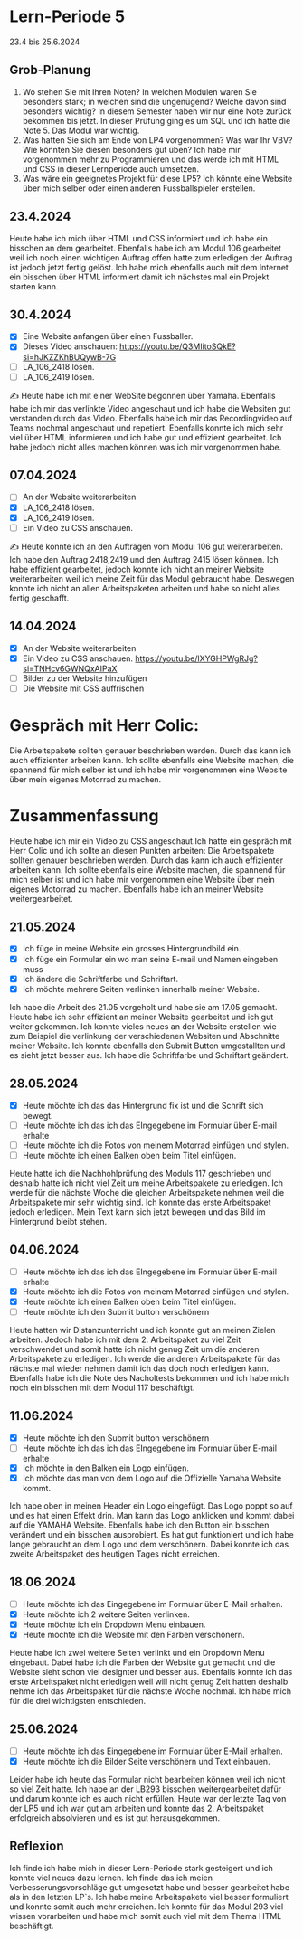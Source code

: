 # Lern-Periode 5

23.4 bis 25.6.2024

## Grob-Planung

1. Wo stehen Sie mit Ihren Noten? In welchen Modulen waren Sie besonders stark; in welchen sind die ungenügend? Welche davon sind besonders wichtig? In diesem Semester haben wir nur eine Note zurück bekommen bis jetzt. In dieser Prüfung ging es um SQL und ich hatte die Note 5. Das Modul war wichtig.
2. Was hatten Sie sich am Ende von LP4 vorgenommen? Was war Ihr VBV? Wie könnten Sie diesen besonders gut üben? Ich habe mir vorgenommen mehr zu Programmieren und das werde ich mit HTML und CSS in dieser Lernperiode auch umsetzen.
3. Was wäre ein geeignetes Projekt für diese LP5? Ich könnte eine Website über mich selber oder einen anderen Fussballspieler erstellen.

## 23.4.2024

Heute habe ich mich über HTML und CSS informiert und ich habe ein bisschen an dem gearbeitet. Ebenfalls habe ich am Modul 106 gearbeitet weil ich noch einen wichtigen Auftrag offen hatte zum erledigen der Auftrag ist jedoch jetzt fertig gelöst. Ich habe mich ebenfalls auch mit dem Internet ein bisschen über HTML informiert damit ich nächstes mal ein Projekt starten kann.

## 30.4.2024

- [X] Eine Website anfangen über einen Fussballer.
- [X] Dieses Video anschauen: https://youtu.be/Q3MIitoSQkE?si=hJKZZKhBUQywB-7G
- [ ] LA_106_2418 lösen.
- [ ] LA_106_2419 lösen.

✍️ Heute habe ich mit einer WebSite begonnen über Yamaha. Ebenfalls habe ich mir das verlinkte Video angeschaut und ich habe die Websiten gut verstanden durch das Video. Ebenfalls habe ich mir das Recordingvideo auf Teams nochmal angeschaut und repetiert. Ebenfalls konnte ich mich sehr viel über HTML informieren und ich habe gut und effizient gearbeitet. Ich habe jedoch nicht alles machen können was ich mir vorgenommen habe. 

## 07.04.2024

- [ ] An der Website weiterarbeiten
- [X] LA_106_2418 lösen.
- [X] LA_106_2419 lösen.
- [ ] Ein Video zu CSS anschauen.

✍️ Heute konnte ich an den Aufträgen vom Modul 106 gut weiterarbeiten. Ich habe den Auftrag 2418,2419 und den Auftrag 2415 lösen können. Ich habe effizient gearbeitet, jedoch konnte ich nicht an meiner Website weiterarbeiten weil ich meine Zeit für das Modul gebraucht habe. Deswegen konnte ich nicht an allen Arbeitspaketen arbeiten und habe so nicht alles fertig geschafft. 

## 14.04.2024

- [X] An der Website weiterarbeiten
- [X] Ein Video zu CSS anschauen. https://youtu.be/lXYGHPWgRJg?si=TNHcv6GWNQxAIPaX
- [ ] Bilder zu der Website hinzufügen
- [ ] Die Website mit CSS auffrischen

# Gespräch mit Herr Colic:
Die Arbeitspakete sollten genauer beschrieben werden. Durch das kann ich auch effizienter arbeiten kann. Ich sollte ebenfalls eine Website machen, die spannend für mich selber ist und ich habe mir vorgenommen eine Website über mein eigenes Motorrad zu machen.

# Zusammenfassung
Heute habe ich mir ein Video zu CSS angeschaut.Ich hatte ein gespräch mit Herr Colic und ich sollte an diesen Punkten arbeiten: Die Arbeitspakete sollten genauer beschrieben werden. Durch das kann ich auch effizienter arbeiten kann. Ich sollte ebenfalls eine Website machen, die spannend für mich selber ist und ich habe mir vorgenommen eine Website über mein eigenes Motorrad zu machen.
Ebenfalls habe ich an meiner Website weitergearbeitet.

## 21.05.2024

- [X] Ich füge in meine Website ein grosses Hintergrundbild ein.
- [X] Ich füge ein Formular ein wo man seine E-mail und Namen eingeben muss
- [X] Ich ändere die Schriftfarbe und Schriftart.
- [X] Ich möchte mehrere Seiten verlinken innerhalb meiner Website.

Ich habe die Arbeit des 21.05 vorgeholt und habe sie am 17.05 gemacht. Heute habe ich sehr effizient an meiner Website gearbeitet und ich gut weiter gekommen. Ich konnte vieles neues an der Website erstellen wie zum Beispiel die verlinkung der verschiedenen Websiten und Abschnitte meiner Website. Ich konnte ebenfalls den Submit Button umgestallten und es sieht jetzt besser aus. Ich habe die Schriftfarbe und Schriftart geändert.

## 28.05.2024

- [X] Heute möchte ich das das Hintergrund fix ist und die Schrift sich bewegt.
- [ ] Heute möchte ich das ich das EIngegebene im Formular über E-mail erhalte
- [ ] Heute möchte ich die Fotos von meinem Motorrad einfügen und stylen.
- [ ] Heute möchte ich einen Balken oben beim Titel einfügen.

Heute hatte ich die Nachhohlprüfung des Moduls 117 geschrieben und deshalb hatte ich nicht viel Zeit um meine Arbeitspakete zu erledigen. Ich werde für die nächste Woche die gleichen Arbeitspakete nehmen weil die Arbeitspakete mir sehr wichtig sind. Ich konnte das erste Arbeitspaket jedoch erledigen. Mein Text kann sich jetzt bewegen und das Bild im Hintergrund bleibt stehen. 

## 04.06.2024

- [ ] Heute möchte ich das ich das EIngegebene im Formular über E-mail erhalte
- [X] Heute möchte ich die Fotos von meinem Motorrad einfügen und stylen.
- [X] Heute möchte ich einen Balken oben beim Titel einfügen.
- [ ] Heute möchte ich den Submit button verschönern

Heute hatten wir Distanzunterricht und ich konnte gut an meinen Zielen arbeiten. Jedoch habe ich mit dem 2. Arbeitspaket zu viel Zeit verschwendet und somit hatte ich nicht genug Zeit um die anderen Arbeitspakete zu erledigen. Ich werde die anderen Arbeitspakete für das nächste mal wieder nehmen damit ich das doch noch erledigen kann. Ebenfalls habe ich die Note des Nacholtests bekommen und ich habe mich noch ein bisschen mit dem Modul 117 beschäftigt.

## 11.06.2024

- [X] Heute möchte ich den Submit button verschönern
- [ ] Heute möchte ich das ich das EIngegebene im Formular über E-mail erhalte
- [X] Ich möchte in den Balken ein Logo einfügen.
- [X] Ich möchte das man von dem Logo auf die Offizielle Yamaha Website kommt.

Ich habe oben in meinen Header ein Logo eingefügt. Das Logo poppt so auf und es hat einen Effekt drin. Man kann das Logo anklicken und kommt dabei auf die YAMAHA Website. Ebenfalls habe ich den Button ein bisschen verändert und ein bisschen ausprobiert. Es hat gut funktioniert und ich habe lange gebraucht an dem Logo und dem verschönern. Dabei konnte ich das zweite Arbeitspaket des heutigen Tages nicht erreichen. 

## 18.06.2024

- [ ] Heute möchte ich das Eingegebene im Formular über E-Mail erhalten.
- [X] Heute möchte ich 2 weitere Seiten verlinken.
- [X] Heute möchte ich ein Dropdown Menu einbauen.
- [X] Heute möchte ich die Website mit den Farben verschönern.

Heute habe ich zwei weitere Seiten verlinkt und ein Dropdown Menu eingebaut. Dabei habe ich die Farben der Website gut gemacht und die Website sieht schon viel designter und besser aus. Ebenfalls konnte ich das erste Arbeitspaket nicht erledigen weil will nicht genug Zeit hatten deshalb nehme ich das Arbeitspaket für die nächste Woche nochmal. Ich habe mich für die drei wichtigsten entschieden. 

## 25.06.2024

- [ ] Heute möchte ich das Eingegebene im Formular über E-Mail erhalten.
- [X] Heute möchte ich die Bilder Seite verschönern und Text einbauen.

Leider habe ich heute das Formular nicht bearbeiten können weil ich nicht so viel Zeit hatte. Ich habe an der LB293 bisschen weitergearbeitet dafür und darum konnte ich es auch nicht erfüllen. Heute war der letzte Tag von der LP5 und ich war gut am arbeiten und konnte das 2. Arbeitspaket erfolgreich absolvieren und es ist gut herausgekommen.

## Reflexion

Ich finde ich habe mich in dieser Lern-Periode stark gesteigert und ich konnte viel neues dazu lernen. Ich finde das ich meien Verbesserungsvorschläge gut umgesetzt habe und besser gearbeitet habe als in den letzten LP`s. Ich habe meine Arbeitspakete viel besser formuliert und konnte somit auch mehr erreichen. Ich konnte für das Modul 293 viel wissen vorarbeiten und habe mich somit auch viel mit dem Thema HTML beschäftigt.
